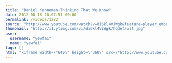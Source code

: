 ```yaml
---
title: "Daniel Kahneman-Thinking That We Know"
date: 2012-08-18 18:07:51 00:00
permalink: /videos/1282
source: "http://www.youtube.com/watch?v=di6kl4ViWgk&feature=player_embedded"
thumbnail: "http://i1.ytimg.com/vi/di6kl4ViWgk/hqdefault.jpg"
user:
  username: "yewfai"
  name: "yewfai"
tags: []
html: "<iframe width=\"640\" height=\"360\" src=\"http://www.youtube.com/embed/di6kl4ViWgk?wmode=transparent&fs=1&feature=oembed\" frameborder=\"0\" allowfullscreen></iframe>"
---
```


